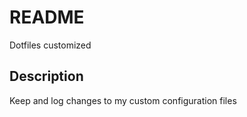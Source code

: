 # README
Dotfiles customized

## Description 
Keep and log changes to my custom configuration files
